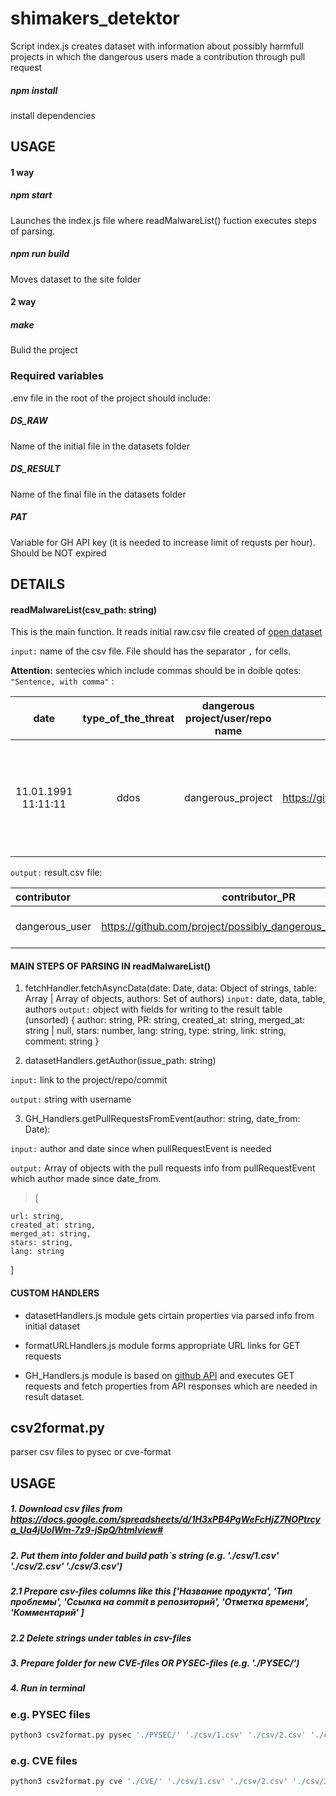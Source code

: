 # shimakers_detektor

Script index.js creates dataset with information about possibly harmfull projects in which the dangerous users made a contribution through pull request

##### npm install

install dependencies

## USAGE

#### 1 way

##### npm start

Launches the index.js file where readMalwareList() fuction executes steps of parsing.

##### npm run build

Moves dataset to the site folder

#### 2 way

##### make

Bulid the project

### Required variables

.env file in the root of the project should include:

##### DS_RAW

Name of the initial file in the datasets folder

##### DS_RESULT

Name of the final file in the datasets folder

##### PAT

Variable for GH API key (it is needed to increase limit of requsts per hour). Should be NOT expired

## DETAILS

#### readMalwareList(csv_path: string)

This is the main function. It reads initial raw.csv file created of [open dataset](https://docs.google.com/spreadsheets/d/1H3xPB4PgWeFcHjZ7NOPtrcya_Ua4jUolWm-7z9-jSpQ/htmlview?usp=sharing&pru=AAABf7rAbC0*P8SbG5KHN5WLt2JJJhoK-Q)

`input:` name of the csv file. File should has the separator `,` for cells.

**Attention:** sentecies which include commas should be in doible qotes: `"Sentence, with comma"` :

|        date         | type_of_the_threat | dangerous project/user/repo name |                        link                         |                              comment                              |      username       |
| :-----------------: | :----------------: | :------------------------------: | :-------------------------------------------------: | :---------------------------------------------------------------: | :-----------------: |
| 11.01.1991 11:11:11 |        ddos        |        dangerous_project         | https://github.com/dangerous_user/dangerous_project | "In case the sentence includes commas, should be in fouble qotes" | dangerous_user_name |

`output:` result.csv file:

| contributor    |                          contributor_PR                          |    creation date     |      merge date      | stars | language | reason_for_listing_contributor_to_malware |             harmfull_contribution_link              |                       comment_to_the_reason                       |
| :------------- | :--------------------------------------------------------------: | :------------------: | :------------------: | :---: | :------: | :---------------------------------------: | :-------------------------------------------------: | :---------------------------------------------------------------: |
| dangerous_user | https://github.com/project/possibly_dangerous_repo/pull/{number} | 2022-05-23T23:10:58Z | 2022-05-30T23:52:08Z | 1000  |   PHP    |                   ddos                    | https://github.com/dangerous_user/dangerous_project | "In case the sentence includes commas, should be in double qotes" |

#### MAIN STEPS OF PARSING IN readMalwareList()

1. fetchHandler.fetchAsyncData(date: Date, data: Object of strings, table: Array | Array of objects, authors: Set of authors)
   `input:` date, data, table, authors
   `output:` object with fields for writing to the result table (unsorted)
   {
   author: string,
   PR: string,
   created_at: string,
   merged_at: string | null,
   stars: number,
   lang: string,
   type: string,
   link: string,
   comment: string
   }

2. datasetHandlers.getAuthor(issue_path: string)

`input:` link to the project/repo/commit

`output:` string with username

3. GH_Handlers.getPullRequestsFromEvent(author: string, date_from: Date):

`input:` author and date since when pullRequestEvent is needed

`output:` Array of objects with the pull requests info from pullRequestEvent which author made since date_from.

> [

    url: string,
    created_at: string,
    merged_at: string,
    stars: string,
    lang: string

]

#### CUSTOM HANDLERS

- datasetHandlers.js module gets cirtain properties via parsed info from initial dataset

- formatURLHandlers.js module forms appropriate URL links for GET requests

- GH_Handlers.js module is based on [github API](https://docs.github.com/en/rest) and executes GET requests and fetch properties from API responses which are needed in result dataset.

## csv2format.py 

parser csv files to pysec or cve-format 

## USAGE

##### 1. Download csv files from https://docs.google.com/spreadsheets/d/1H3xPB4PgWeFcHjZ7NOPtrcya_Ua4jUolWm-7z9-jSpQ/htmlview# 
##### 2. Put them into folder and build path`s string (e.g. './csv/1.csv' './csv/2.csv' './csv/3.csv')
##### 2.1 Prepare csv-files columns like this ['Название продукта', 'Тип проблемы', 'Ссылка на commit в репозиторий', 'Отметка времени', 'Комментарий' ]
##### 2.2 Delete strings under tables in csv-files
##### 3. Prepare folder for new CVE-files OR PYSEC-files (e.g. './PYSEC/')

##### 4. Run in terminal
### e.g. PYSEC files 
```python
python3 csv2format.py pysec './PYSEC/' './csv/1.csv' './csv/2.csv' './csv/3.csv' './csv/4.csv' './csv/5.csv' './csv/6.csv' './csv/7.csv'
```

### e.g. CVE files 
```python
python3 csv2format.py cve './CVE/' './csv/1.csv' './csv/2.csv' './csv/3.csv' './csv/4.csv' './csv/5.csv' './csv/6.csv' './csv/7.csv'
```